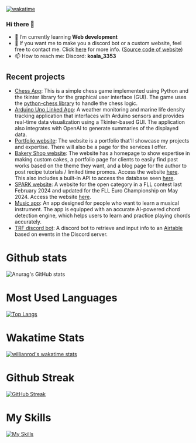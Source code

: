 [![wakatime](https://wakatime.com/badge/user/986136b0-1846-407d-98bf-6419adad41cb.svg)](https://wakatime.com/@986136b0-1846-407d-98bf-6419adad41cb)

### Hi there 👋

- 🌱 I’m currently learning **Web development**
- 💬 If you want me to make you a discord bot or a custom website, feel free to contact me. Click [here](https://koala3353.github.io/website-shop/) for more info. ([Source code of website](https://github.com/Koala3353/website-shop))
- 📫 How to reach me: 
            Discord: **koala_3353**

## Recent projects
- [Chess App](https://github.com/Koala3353/chess-tkinter): This is a simple chess game implemented using Python and the tkinter library for the graphical user interface (GUI). The game uses the [python-chess library](https://github.com/niklasf/python-chess) to handle the chess logic.
- [Arduino Uno Linked App](https://github.com/Koala3353/bluehaven-app): A weather monitoring and marine life density tracking application that interfaces with Arduino sensors and provides real-time data visualization using a Tkinter-based GUI. The application also integrates with OpenAI to generate summaries of the displayed data.
- [Portfolio website](https://github.com/Koala3353/my-portfolio): The website is a portfolio that'll showcase my projects and expertise. There will also be a page for the services I offer.
- [Bakery Shop website](https://github.com/Koala3353/bakery-website): The website has a homepage to show expertise in making custom cakes, a portfolio page for clients to easily find past works based on the theme they want, and a blog page for the author to post recipe tutorials / limited time promos. Access the website [here](https://koala3353.github.io/bakery-website/). This also includes a built-in API to access the database seen [here](https://github.com/Koala3353/tlbk-api/tree/main).
- [SPARK website](https://github.com/Koala3353/FLL-website): A website for the open category in a FLL contest last February 2024 and updated for the FLL Euro Championship on May 2024. Access the website [here](https://koala3353.github.io/FLL-website/).
- [Music app](https://github.com/Koala3353/SPARK-app): An app designed for people who want to learn a musical instrument. The app is equipped with an accurate AI-powered chord detection engine, which helps users to learn and practice playing chords accurately.
- [TRF discord bot](https://github.com/Koala3353/TRF_Bot): A discord bot to retrieve and input info to an [Airtable](https://github.com/Koala3353/TRF_Bot) based on events in the Discord server.

# Github stats 

![Anurag's GitHub stats](https://github-readme-stats.vercel.app/api?username=Koala3353&show_icons=true&theme=chartreuse-dark)

# Most Used Languages
[![Top Langs](https://github-readme-stats.vercel.app/api/top-langs/?username=Koala3353&layout=compact&theme=chartreuse-dark)](https://github.com/anuraghazra/github-readme-stats)
# Wakatime Stats
[![willianrod's wakatime stats](https://github-readme-stats.vercel.app/api/wakatime?username=Koala3353&theme=chartreuse-dark)](https://github.com/anuraghazra/github-readme-stats)
# Github Streak
[![GitHub Streak](https://streak-stats.demolab.com/?user=Koala3353)](https://git.io/streak-stats)
# My Skills
[![My Skills](https://skillicons.dev/icons?i=discord,java,idea,github,gradle,sqlite,unreal,cpp,css,bots,html,js,py,mongodb)](https://skillicons.dev)
